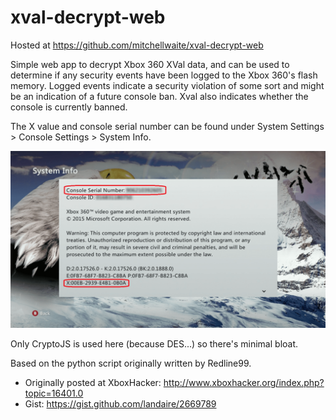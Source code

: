 # xval-decrypt-web

Hosted at https://github.com/mitchellwaite/xval-decrypt-web

Simple web app to decrypt Xbox 360 XVal data, and can be used to determine if any security events have been logged to the Xbox 360's flash memory. Logged events indicate a security violation of some sort and might be an indication of a future console ban. Xval also indicates whether the console is currently banned.

The X value and console serial number can be found under System Settings > Console Settings > System Info.

![system info screen](sysinfo.png)

Only CryptoJS is used here (because DES...) so there's minimal bloat.

Based on the python script originally written by Redline99.

- Originally posted at XboxHacker: http://www.xboxhacker.org/index.php?topic=16401.0
- Gist: https://gist.github.com/landaire/2669789
